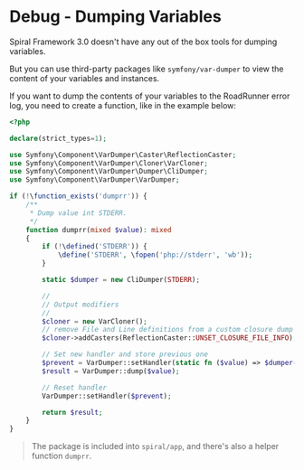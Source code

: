 # Debug - Dumping Variables

Spiral Framework 3.0 doesn't have any out of the box tools for dumping variables.

But you can use third-party packages like `symfony/var-dumper` to view the content of your variables and instances.

If you want to dump the contents of your variables to the RoadRunner error log, you need to create a function, like in 
the example below: 

```php
<?php

declare(strict_types=1);

use Symfony\Component\VarDumper\Caster\ReflectionCaster;
use Symfony\Component\VarDumper\Cloner\VarCloner;
use Symfony\Component\VarDumper\Dumper\CliDumper;
use Symfony\Component\VarDumper\VarDumper;

if (!\function_exists('dumprr')) {
    /**
     * Dump value int STDERR.
     */
    function dumprr(mixed $value): mixed
    {
        if (!\defined('STDERR')) {
            \define('STDERR', \fopen('php://stderr', 'wb'));
        }

        static $dumper = new CliDumper(STDERR);

        //
        // Output modifiers
        //
        $cloner = new VarCloner();
        // remove File and Line definitions from a custom closure dump
        $cloner->addCasters(ReflectionCaster::UNSET_CLOSURE_FILE_INFO);

        // Set new handler and store previous one
        $prevent = VarDumper::setHandler(static fn ($value) => $dumper->dump($cloner->cloneVar($value)));
        $result = VarDumper::dump($value);

        // Reset handler
        VarDumper::setHandler($prevent);

        return $result;
    }
}
```

> The package is included into `spiral/app`, and there's also a helper function `dumprr`.
